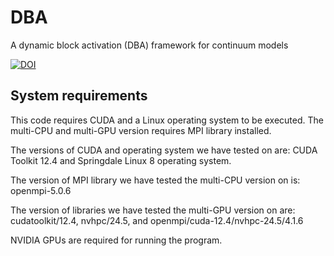 # DBA
A dynamic block activation (DBA) framework for continuum models

[![DOI](https://zenodo.org/badge/DOI/10.5281/zenodo.14868458.svg)](https://doi.org/10.5281/zenodo.14868458)

## System requirements
This code requires CUDA and a Linux operating system to be executed. The multi-CPU and multi-GPU version requires MPI library installed.

The versions of CUDA and operating system we have tested on are:
CUDA Toolkit 12.4 and Springdale Linux 8 operating system. 

The version of MPI library we have tested the multi-CPU version on is:
openmpi-5.0.6

The version of libraries we have tested the multi-GPU version on are:
cudatoolkit/12.4, nvhpc/24.5, and openmpi/cuda-12.4/nvhpc-24.5/4.1.6

NVIDIA GPUs are required for running the program.

